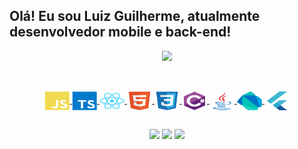 ## Olá! Eu sou Luiz Guilherme, atualmente desenvolvedor mobile e back-end!

<div align="center">
  <a href="https://github.com/luizstrange">
  <img height="180em" src="https://github-readme-stats.vercel.app/api/top-langs/?username=luizstrange&layout=compact&langs_count=7&theme=dark"/>
</div>
  
  ##
  
<div align="center" style="display: inline_block"><br>
  <img align="center" alt="Rafa-Js" height="30" width="40" src="https://raw.githubusercontent.com/devicons/devicon/master/icons/javascript/javascript-plain.svg">
  <img align="center" alt="Rafa-Ts" height="30" width="40" src="https://raw.githubusercontent.com/devicons/devicon/master/icons/typescript/typescript-plain.svg">
  <img align="center" alt="Rafa-React" height="30" width="40" src="https://raw.githubusercontent.com/devicons/devicon/master/icons/react/react-original.svg">
  <img align="center" alt="Rafa-HTML" height="30" width="40" src="https://raw.githubusercontent.com/devicons/devicon/master/icons/html5/html5-original.svg">
  <img align="center" alt="Rafa-CSS" height="30" width="40" src="https://raw.githubusercontent.com/devicons/devicon/master/icons/css3/css3-original.svg">
  <img align="center" alt="C#" height="30" width="40" src="https://raw.githubusercontent.com/devicons/devicon/master/icons/csharp/csharp-original.svg">
  <img align="center" alt="Java" height="30" width="40" src="https://raw.githubusercontent.com/devicons/devicon/master/icons/java/java-original.svg">
  <img align="center" alt="Dart" height="30" width="40" src="https://raw.githubusercontent.com/devicons/devicon/master/icons/dart/dart-original.svg">
  <img align="center" alt="Flutter" height="30" width="40" src="https://raw.githubusercontent.com/devicons/devicon/master/icons/flutter/flutter-original.svg">
  </div>
  
  ##
  
  <div align="center">
  <a href="https://www.instagram.com/luizstrange" target="_blank"><img src="https://img.shields.io/badge/Instagram-E4405F?style=for-the-badge&logo=instagram&logoColor=white?style=for-the-badge&logo=youtube&logoColor=white" target="_blank"></a>
    <a href="https://www.linkedin.com/in/luizgmc" target="_blank"><img src="https://img.shields.io/badge/LinkedIn-0077B5?style=for-the-badge&logo=linkedin&logoColor=white?style=for-the-badge&logo=instagram&logoColor=white?style=for-the-badge&logo=youtube&logoColor=white" target="_blank"></a>
     <a href="https://twitter.com/LuizEstr4nh0" target="_blank"><img src="https://img.shields.io/badge/Twitter-1DA1F2?style=for-the-badge&logo=twitter&logoColor=white?style=for-the-badge&logo=instagram&logoColor=white?style=for-the-badge&logo=youtube&logoColor=white" target="_blank"></a>
  </div>
